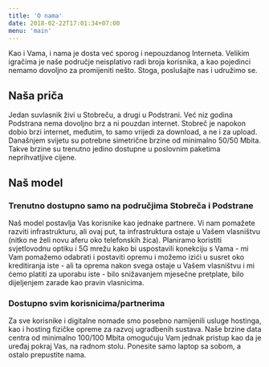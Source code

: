 ```yaml
---
title: 'O nama'
date: 2018-02-22T17:01:34+07:00
menu: 'main'
---
```


Kao i Vama, i nama je dosta već sporog i nepouzdanog Interneta. Velikim igračima je naše područje neisplativo radi broja korisnika, a kao pojedinci nemamo dovoljno za promijeniti nešto. Stoga, poslušajte nas i udružimo se.

## Naša priča

Jedan suvlasnik živi u Stobreču, a drugi u Podstrani. Već niz godina Podstrana nema dovoljno brz a ni pouzdan internet. Stobreč je napokon dobio brzi internet, međutim, to samo vrijedi za download, a ne i za upload. Današnjem svijetu su potrebne simetrične brzine od minimalno 50/50 Mbita. Takve brzine su trenutno jedino dostupne u poslovnim paketima neprihvatljive cijene.

## Naš model

### Trenutno dostupno samo na područjima Stobreča i Podstrane

Naš model postavlja Vas korisnike kao jednake partnere. Vi nam pomažete razviti infrastrukturu, ali ovaj put, ta infrastruktura ostaje u Vašem vlasništvu (nitko ne želi novu aferu oko telefonskih žica). Planiramo koristiti svjetlovodnu optiku i 5G mrežu kako bi uspostavili konekciju s Vama - mi Vam pomažemo odabrati i postaviti opremu i možemo izići u susret oko kreditiranja iste - ali ta oprema nakon svega ostaje u Vašem vlasništvu i mi ćemo platiti za uporabu iste - bilo snižavanjem mjesečne pretplate, bilo dijeljenjem zarade kao pravin vlasnicima.

### Dostupno svim korisnicima/partnerima

Za sve korisnike i digitalne nomade smo posebno namijenili usluge hostinga, kao i hosting fizičke opreme za razvoj ugradbenih sustava. Naše brzine data centra od minimalno 100/100 Mbita omogućuju Vam jednak pristup kao da je uređaj pokraj Vas, na radnom stolu. Ponesite samo laptop sa sobom, a ostalo prepustite nama.
